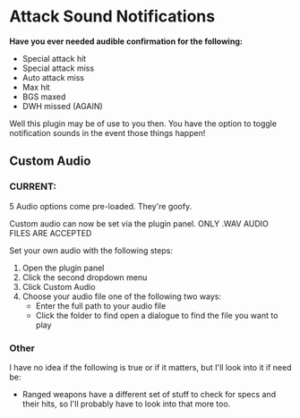# Attack Sound Notifications
**Have you ever needed audible confirmation for the following:**
* Special attack hit
* Special attack miss
* Auto attack miss
* Max hit
* BGS maxed
* DWH missed (AGAIN)

Well this plugin may be of use to you then. You have the option to toggle notification sounds in the event those things happen!

## Custom Audio
### CURRENT:
5 Audio options come pre-loaded. They're goofy.

Custom audio can now be set via the plugin panel. ONLY .WAV AUDIO FILES ARE ACCEPTED

Set your own audio with the following steps:
1. Open the plugin panel
2. Click the second dropdown menu
3. Click Custom Audio
4. Choose your audio file one of the following two ways:
    * Enter the full path to your audio file
    * Click the folder to find open a dialogue to find the file you want to play


### Other
I have no idea if the following is true or if it matters, but I'll look into it if need be:
* Ranged weapons have a different set of stuff to check for specs and their hits, so I'll probably have to look into that more too.